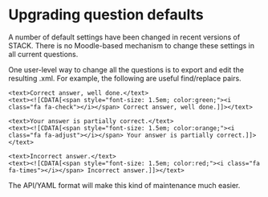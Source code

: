 # Upgrading question defaults

A number of default settings have been changed in recent versions of STACK.  There is no Moodle-based mechanism to change these settings in all current questions.

One user-level way to change all the questions is to export and edit the resulting .xml.  For example, the following are useful find/replace pairs.

    <text>Correct answer, well done.</text>
    <text><![CDATA[<span style="font-size: 1.5em; color:green;"><i class="fa fa-check"></i></span> Correct answer, well done.]]></text>

    <text>Your answer is partially correct.</text>
    <text><![CDATA[<span style="font-size: 1.5em; color:orange;"><i class="fa fa-adjust"></i></span> Your answer is partially correct.]]></text>

    <text>Incorrect answer.</text>
    <text><![CDATA[<span style="font-size: 1.5em; color:red;"><i class="fa fa-times"></i></span> Incorrect answer.]]></text>

The API/YAML format will make this kind of maintenance much easier.
